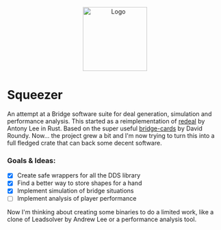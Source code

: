 <div align="center">
  <a href="https://github.com/alvarogaiotti/squeezer">
    <img src="./Squeezer logo.jpeg" alt="Logo" width="150" height="150">
  </a>
</div>

# Squeezer

An attempt at a Bridge software suite for deal generation, simulation and performance analysis.
This started as  a reimplementation of [redeal](https://github.com/anntzer/redeal) by Antony Lee in Rust. Based on the super useful [bridge-cards](https://github.com/droundy/bridge-cards) by David Roundy.
Now... the project grew a bit and I'm now trying to turn this into a full fledged crate that can back some
decent software.

### Goals & Ideas:
- [x] Create safe wrappers for all the DDS library
- [x] Find a better way to store shapes for a hand
- [x] Implement simulation of bridge situations
- [ ] Implement analysis of player performance

Now I'm thinking about creating some binaries to do a limited work, like a clone of Leadsolver by Andrew Lee or a performance analysis tool.

